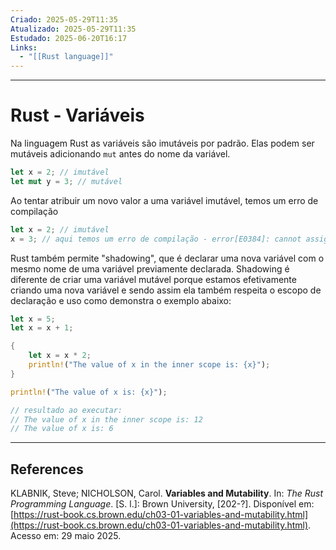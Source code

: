 ```yaml
---
Criado: 2025-05-29T11:35
Atualizado: 2025-05-29T11:35
Estudado: 2025-06-20T16:17
Links:
  - "[[Rust language]]"
---
```

---
# Rust - Variáveis

Na linguagem Rust as variáveis são imutáveis por padrão. Elas podem ser mutáveis adicionando `mut` antes do nome da variável.

```rust
let x = 2; // imutável
let mut y = 3; // mutável
```

Ao tentar atribuir um novo valor a uma variável imutável, temos um erro de compilação

```rust
let x = 2; // imutável
x = 3; // aqui temos um erro de compilação - error[E0384]: cannot assign twice to immutable variable `x` 
```

Rust também permite "shadowing", que é declarar uma nova variável com o mesmo nome de uma variável previamente declarada. Shadowing é diferente de criar uma variável mutável porque estamos efetivamente criando uma nova variável e sendo assim ela também respeita o escopo de declaração e uso como demonstra o exemplo abaixo:

```rust
let x = 5;
let x = x + 1;

{
    let x = x * 2;
	println!("The value of x in the inner scope is: {x}");
}

println!("The value of x is: {x}");

// resultado ao executar:
// The value of x in the inner scope is: 12
// The value of x is: 6
```

---
## References

KLABNIK, Steve; NICHOLSON, Carol. **Variables and Mutability**. In: _The Rust Programming Language_. [S. l.]: Brown University, [202-?]. Disponível em: [https://rust-book.cs.brown.edu/ch03-01-variables-and-mutability.html](https://rust-book.cs.brown.edu/ch03-01-variables-and-mutability.html). Acesso em: 29 maio 2025.